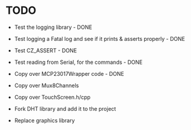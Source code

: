 
TODO
====

* Test the logging library - DONE
* Test logging a Fatal log and see if it prints & asserts properly - DONE
* Test CZ_ASSERT - DONE
* Test reading from Serial, for the commands - DONE
* Copy over MCP23017Wrapper code - DONE

* Copy over Mux8Channels
* Copy over TouchScreen.h/cpp
* Fork DHT library and add it to the project
* Replace graphics library


